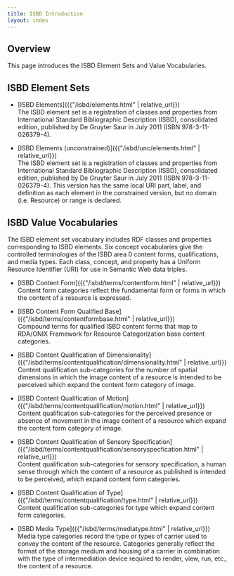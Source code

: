 ```yaml
---
title: ISBD Introduction
layout: index
---
```


## Overview

This page introduces the ISBD Element Sets and Value Vocabularies.

## ISBD Element Sets

* [ISBD Elements]({{"/isbd/elements.html" | relative_url}})  
  The ISBD element set is a registration of classes and properties from International Standard Bibliographic Description (ISBD), consolidated edition, published by De Gruyter Saur in July 2011 (ISBN 978-3-11-026379-4).

* [ISBD Elements (unconstrained)]({{"/isbd/unc/elements.html" | relative_url}})  
  The ISBD element set is a registration of classes and properties from International Standard Bibliographic Description (ISBD), consolidated edition, published by De Gruyter Saur in July 2011 (ISBN 978-3-11-026379-4). This version has the same local URI part, label, and definition as each element in the constrained version, but no domain (i.e. Resource) or range is declared.

## ISBD Value Vocabularies

The ISBD element set vocabulary includes RDF classes and properties corresponding to ISBD elements. Six concept vocabularies give the controlled terminologies of the ISBD area 0 content forms, qualifications, and media types. Each class, concept, and property has a Uniform Resource Identifier (URI) for use in Semantic Web data triples.

* [ISBD Content Form]({{"/isbd/terms/contentform.html" | relative_url}})  
  Content form categories reflect the fundamental form or forms in which the content of a resource is expressed.

* [ISBD Content Form Qualified Base]({{"/isbd/terms/contentformbase.html" | relative_url}})  
  Compound terms for qualified ISBD content forms that map to RDA/ONIX Framework for Resource Categorization base content categories.

* [ISBD Content Qualification of Dimensionality]({{"/isbd/terms/contentqualification/dimensionality.html" | relative_url}})  
  Content qualification sub-categories for the number of spatial dimensions in which the image content of a resource is intended to be perceived which expand the content form category of image.

* [ISBD Content Qualification of Motion]({{"/isbd/terms/contentqualification/motion.html" | relative_url}})  
  Content qualification sub-categories for the perceived presence or absence of movement in the image content of a resource which expand the content form category of image.

* [ISBD Content Qualification of Sensory Specification]({{"/isbd/terms/contentqualification/sensoryspecfication.html" | relative_url}})  
  Content qualification sub-categories for sensory specification, a human sense through which the content of a resource as published is intended to be perceived, which expand content form categories.

* [ISBD Content Qualification of Type]({{"/isbd/terms/contentqualification/type.html" | relative_url}})  
  Content qualification sub-categories for type which expand content form categories.

* [ISBD Media Type]({{"/isbd/terms/mediatype.html" | relative_url}})  
  Media type categories record the type or types of carrier used to convey the content of the resource. Categories generally reflect the format of the storage medium and housing of a carrier in combination with the type of intermediation device required to render, view, run, etc., the content of a resource.
  
